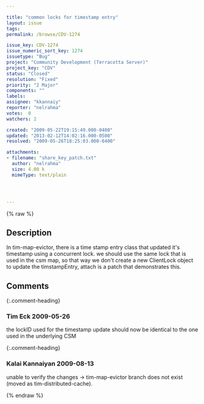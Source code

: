 ```yaml
---

title: "common locks for timestamp entry"
layout: issue
tags: 
permalink: /browse/CDV-1274

issue_key: CDV-1274
issue_numeric_sort_key: 1274
issuetype: "Bug"
project: "Community Development (Terracotta Server)"
project_key: "CDV"
status: "Closed"
resolution: "Fixed"
priority: "2 Major"
components: ""
labels: 
assignee: "kkannaiy"
reporter: "nelrahma"
votes:  0
watchers: 2

created: "2009-05-22T19:15:49.000-0400"
updated: "2013-02-12T14:02:16.000-0500"
resolved: "2009-05-26T18:25:03.000-0400"

attachments:
- filename: "share_key_patch.txt"
  author: "nelrahma"
  size: 4.00 k
  mimeType: text/plain




---
```


{% raw %}

## Description

<div markdown="1" class="description">

In tim-map-evictor, there is a time stamp entry class that updated it's timestamp using a concurrent lock.  we should use the same lock that is used in the csm map, so that way we don't create a new ClientLock object to update the timstampEntry, attach is a patch that demonstrates this.



</div>

## Comments


{:.comment-heading}
### **Tim Eck** <span class="date">2009-05-26</span>

<div markdown="1" class="comment">

the lockID used for the timestamp update should now be identical to the one used in the underlying CSM

</div>


{:.comment-heading}
### **Kalai Kannaiyan** <span class="date">2009-08-13</span>

<div markdown="1" class="comment">

unable to verify the changes ->  tim-map-evictor branch does not exist (moved as tim-distributed-cache).

</div>



{% endraw %}
